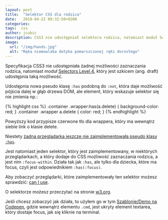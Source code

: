 ```yaml
---
layout: post
title:  "Selektor CSS dla rodzica"
date:   2018-04-22 09:32:50+0200
categories:
tags:  css
author: jcubic
description: CSS3 nie udostępniał selektora rodzica, natomiast moduł Selectors Level 4 dodaje taką możliwość.
image:
  url: "/img/hands.jpg"
  alt: "Ręka niemowlaka dotyka pomarszczonej ręki dorosłego"
---
```


Specyfikacja CSS3 nie udostępniała żadnej możliwości zaznaczania rodzica, natomiast moduł
[Selectors Level 4](https://www.w3.org/TR/selectors-4/), który jest szkicem (ang. draft) udostępnia taką
możliwość.

<!-- more -->

Udostępnia nowa pseudo klasę `:has` podobną do `:not`, która daje możliwość pójścia dalej w głąb drzewa DOM,
ale element, który wskazuje selektor się nie zmienia np.:

{% highlight css %}
.container .wrapper:has(a.delete) {
    background-color: red;
}
.container .wrapper a.delete {
    color: red;
}
{% endhighlight %}

Powyższy kod przypisze czerwone tło dla wrappera, który ma wewnątrz siebie link o klasie delete.

Niestety [żadna przeglądarka jeszcze nie zaimplementowała pseudo klasy `:has`](https://caniuse.com/#feat=css-has).

Jest natomiast jeden selektor, który jest zaimplementowany, w niektórych przeglądarkach, a który dodaje
do CSS możliwość zaznaczania rodzica, a jest nim `:focus-within`. Działa tak jak `:has`, ale tylko dla
dziecka, które ma focus, czyli jest odpowiednikiem `:has(:focus)`.

Aby zobaczyć przeglądarki, które zaimplementowały ten selektor możesz sprawdzić:
[can I use](https://caniuse.com/#feat=css-focus-within).

O selektorze możesz przeczytać na stronie [w3.org](https://www.w3.org/TR/selectors-4/#the-focus-pseudo).

Jeśli chcesz zobaczyć jak działa, to użyłem go w tym
[Szablonie/Demo na Codepen](https://codepen.io/jcubic/pen/MbVMwO), gdzie wewnątrz elementu `.cmd`, jest
ukryty element textarea, który dostaje focus, jak się kliknie na terminal.

